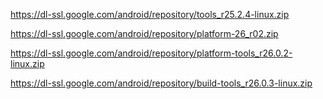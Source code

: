 https://dl-ssl.google.com/android/repository/tools_r25.2.4-linux.zip

https://dl-ssl.google.com/android/repository/platform-26_r02.zip


https://dl-ssl.google.com/android/repository/platform-tools_r26.0.2-linux.zip

https://dl-ssl.google.com/android/repository/build-tools_r26.0.3-linux.zip

